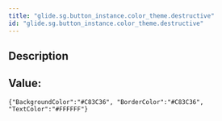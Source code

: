 ```yaml
---
title: "glide.sg.button_instance.color_theme.destructive"
id: "glide.sg.button_instance.color_theme.destructive"
---
```

## Description



## Value: 
```
{"BackgroundColor":"#C83C36", "BorderColor":"#C83C36", "TextColor":"#FFFFFF"}
```